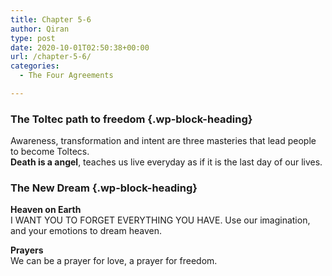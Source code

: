 ```yaml
---
title: Chapter 5-6
author: Qiran
type: post
date: 2020-10-01T02:50:38+00:00
url: /chapter-5-6/
categories:
  - The Four Agreements

---
```

### The Toltec path to freedom {.wp-block-heading}

Awareness, transformation and intent are three masteries that lead people to become Toltecs.  
**Death is a angel**, teaches us live everyday as if it is the last day of our lives.

### The New Dream {.wp-block-heading}

**Heaven on Earth**  
I WANT YOU TO FORGET EVERYTHING YOU HAVE. Use our imagination, and your emotions to dream heaven.

**Prayers**  
We can be a prayer for love, a prayer for freedom.